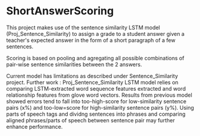 # ShortAnswerScoring

This project makes use of the sentence similarity LSTM model (Proj_Sentence_Similarity) to assign a grade to a student answer given a teacher's expected answer in the form of a short paragraph of a few sentences.

Scoring is based on pooling and agregating all possible combinations of pair-wise sentence similarities between the 2 answers. 

Current model has limitations as described under Sentence_Similarity project.
Further work : 
Proj_Sentence_Similarity LSTM model relies on comparing LSTM-extracted word sequence features extracted and word relationship features from glove word vectors. Results from previous model showed errors tend to fall into too-high-score for low-similarity sentence pairs (x%) and too-low=score for high-similarity sentence pairs (y%).
Using parts of speech tags and dividng sentences into phrases and comparing aligned phrases/parts of speech between sentence pair may further enhance performance.
